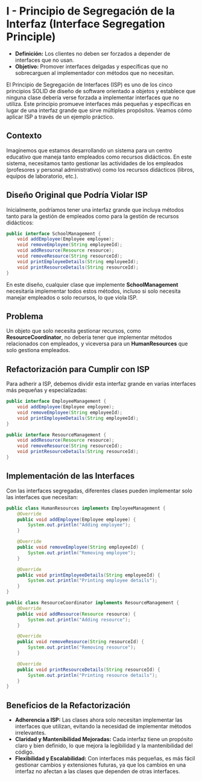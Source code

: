 # **I - Principio de Segregación de la Interfaz (Interface Segregation Principle)**
*   **Definición:** Los clientes no deben ser forzados a depender de interfaces que no usan.
*   **Objetivo:** Promover interfaces delgadas y específicas que no sobrecarguen al implementador con métodos que no necesitan.


El Principio de Segregación de Interfaces (ISP) es uno de los cinco principios SOLID de diseño de software orientado a objetos y establece que ninguna clase debería verse forzada a implementar interfaces que no utiliza. Este principio promueve interfaces más pequeñas y específicas en lugar de una interfaz grande que sirve múltiples propósitos. Veamos cómo aplicar ISP a través de un ejemplo práctico.

## Contexto

Imaginemos que estamos desarrollando un sistema para un centro educativo que maneja tanto empleados como recursos didácticos. En este sistema, necesitamos tanto gestionar las actividades de los empleados (profesores y personal administrativo) como los recursos didácticos (libros, equipos de laboratorio, etc.).

## Diseño Original que Podría Violar ISP

Inicialmente, podríamos tener una interfaz grande que incluya métodos tanto para la gestión de empleados como para la gestión de recursos didácticos:
```java
public interface SchoolManagement {
    void addEmployee(Employee employee);
    void removeEmployee(String employeeId);
    void addResource(Resource resource);
    void removeResource(String resourceId);
    void printEmployeeDetails(String employeeId);
    void printResourceDetails(String resourceId);
}
```

En este diseño, cualquier clase que implemente **SchoolManagement** necesitaría implementar todos estos métodos, incluso si solo necesita manejar empleados o solo recursos, lo que viola ISP.

## Problema

Un objeto que solo necesita gestionar recursos, como **ResourceCoordinator**, no debería tener que implementar métodos relacionados con empleados, y viceversa para un **HumanResources** que solo gestiona empleados.

## Refactorización para Cumplir con ISP

Para adherir a ISP, debemos dividir esta interfaz grande en varias interfaces más pequeñas y especializadas:
```java
public interface EmployeeManagement {
    void addEmployee(Employee employee);
    void removeEmployee(String employeeId);
    void printEmployeeDetails(String employeeId);
}

public interface ResourceManagement {
    void addResource(Resource resource);
    void removeResource(String resourceId);
    void printResourceDetails(String resourceId);
}

```

## Implementación de las Interfaces

Con las interfaces segregadas, diferentes clases pueden implementar solo las interfaces que necesitan:

```java
public class HumanResources implements EmployeeManagement {
    @Override
    public void addEmployee(Employee employee) {
        System.out.println("Adding employee");
    }

    @Override
    public void removeEmployee(String employeeId) {
        System.out.println("Removing employee");
    }

    @Override
    public void printEmployeeDetails(String employeeId) {
        System.out.println("Printing employee details");
    }
}

public class ResourceCoordinator implements ResourceManagement {
    @Override
    public void addResource(Resource resource) {
        System.out.println("Adding resource");
    }

    @Override
    public void removeResource(String resourceId) {
        System.out.println("Removing resource");
    }

    @Override
    public void printResourceDetails(String resourceId) {
        System.out.println("Printing resource details");
    }
}

```

## Beneficios de la Refactorización

*   **Adherencia a ISP:** Las clases ahora solo necesitan implementar las interfaces que utilizan, evitando la necesidad de implementar métodos irrelevantes.
*   **Claridad y Mantenibilidad Mejoradas:** Cada interfaz tiene un propósito claro y bien definido, lo que mejora la legibilidad y la mantenibilidad del código.
*   **Flexibilidad y Escalabilidad:** Con interfaces más pequeñas, es más fácil gestionar cambios y extensiones futuras, ya que los cambios en una interfaz no afectan a las clases que dependen de otras interfaces.
